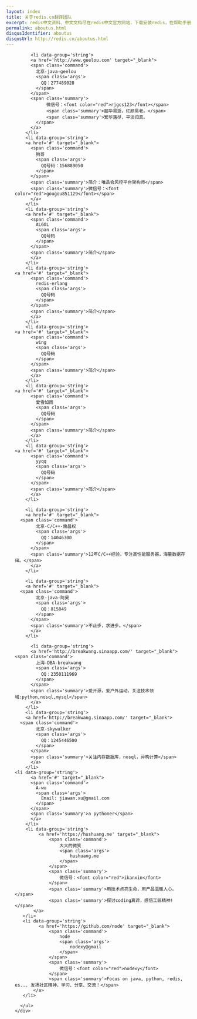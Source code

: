 ```yaml
---
layout: index
title: 关于redis.cn翻译团队
excerpt: redis中文资料、中文文档尽在redis中文官方网站，下载安装redis，在帮助手册里查找redis常用命令（commands），选择适合的redis客户端方式，配置redis主从（master-slave），阅读redis官方文档、教程、教材，社区里了解更多redis信息，如： 数据类型、持久化、主从配置、集群配置、性能测试、全面的redis资料都在这里。
permalink: aboutus.html
disqusIdentifier: aboutus
disqusUrl: http://redis.cn/aboutus.html
---
```


<section id='commands'>
<div class='container'>
          <ul>
          
            
          <li data-group='string'>
          <a href='http://www.geelou.com' target="_blank">
          <span class='command'>
            北京-java-geelou
            <span class='args'>
              QQ：277489028
            </span>
          </span>
          <span class='summary'>
				微信号：<font color="red">rjgcs123</font></span>
				<span class='summary'>韶华易逝，红颜易老。</span>
				<span class='summary'>繁华落尽，平淡归真。
			</span>
          </a>
        </li>
		<li data-group='string'>
		<a href='#' target="_blank">
          <span class='command'>
            狗哥
            <span class='args'>
              QQ号码：156889050
            </span>
          </span>
          <span class='summary'>简介：唯品会风控平台架构师</span>
          <span class='summary'>微信号：<font color="red">gougou851129</font></span>
          </a>
        </li>
		<li data-group='string'>
		<a href='#' target="_blank">
          <span class='command'>
            ALGOL
            <span class='args'>
              QQ号码
            </span>
          </span>
          <span class='summary'>简介</span>
          </a>
        </li>
		<li data-group='string'>
    <a href='#' target="_blank">
          <span class='command'>
            redis-erlang
            <span class='args'>
              QQ号码
            </span>
          </span>
          <span class='summary'>简介</span>
          </a>
        </li>
		<li data-group='string'>
    <a href='#' target="_blank">
          <span class='command'>
            wing
            <span class='args'>
              QQ号码
            </span>
          </span>
          <span class='summary'>简介</span>
          </a>
        </li>
		<li data-group='string'>
    <a href='#' target="_blank">
          <span class='command'>
            愛雪如雨
            <span class='args'>
              QQ号码
            </span>
          </span>
          <span class='summary'>简介</span>
          </a>
        </li>
		<li data-group='string'>
    <a href='#' target="_blank">
          <span class='command'>
            yyqq
            <span class='args'>
              QQ号码
            </span>
          </span>
          <span class='summary'>简介</span>
          </a>
        </li>
		
        <li data-group='string'>
        <a href='#' target="_blank">
      <span class='command'>
            北京-C/C++-施昌权
            <span class='args'>
              QQ：14046300
            </span>
          </span>
          <span class='summary'>12年C/C++经验，专注高性能服务器，海量数据存储。</span>
          </a>
        </li>
        
        <li data-group='string'>
        <a href='#' target="_blank">
      <span class='command'>
            北京-java-阿昊
            <span class='args'>
              QQ：815849
            </span>
          </span>
          <span class='summary'>不止步，求进步。</span>
          </a>
        </li>

          <li data-group='string'>
          <a href='http://breakwang.sinaapp.com/' target="_blank">
    <span class='command'>
            上海-DBA-breakwang
            <span class='args'>
              QQ：2350111969
            </span>
          </span>
          <span class='summary'>爱开源，爱户外运动，关注技术领域:python,nosql,mysql</span>
          </a>
        </li>
        <li data-group='string'>
        <a href='http://breakwang.sinaapp.com/' target="_blank">
      <span class='command'>
            北京-skywalker
            <span class='args'>
              QQ：1245446500
            </span>
          </span>
          <span class='summary'>关注内存数据库，nosql，异构计算</span>
          </a>
        </li>
	<li data-group='string'>
    	  <a href='#' target="_blank">
          <span class='command'>
            A-wu
            <span class='args'>
              Email: jiawan.xu@gmail.com
            </span>
          </span>
          <span class='summary'>a pythoner</span>
          </a>
        </li>
        <li data-group='string'>
             <a href='https://hushuang.me' target="_blank">
                 <span class='command'>
                     大大的微笑
                     <span class='args'>
                         hushuang.me
                     </span>
                 </span>
                 <span class='summary'>
                     微信号：<font color="red">ikanxin</font>
                 </span>
                 <span class='summary'>用技术点亮生命，用产品温暖人心。</span>
                 <span class='summary'>探讨coding真谛，感悟工匠精神!</span>
           </a>
       </li>
       <li data-group='string'>
             <a href='https://github.com/node' target="_blank">
                 <span class='command'>
                     node
                     <span class='args'>
                         nodexy@gmail
                     </span>
                 </span>
                 <span class='summary'>
                     微信号：<font color="red">nodexy</font>
                 </span>
                 <span class='summary'>Focus on java, python, redis, es... 发扬社区精神，学习、分享、交流！</span>
           </a>
       </li>
       
      </ul>
    </div>
</section>
